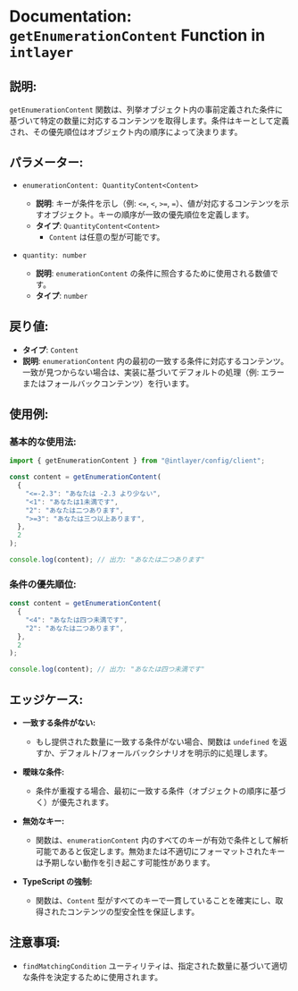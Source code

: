 # Documentation: `getEnumerationContent` Function in `intlayer`

## 説明:

`getEnumerationContent` 関数は、列挙オブジェクト内の事前定義された条件に基づいて特定の数量に対応するコンテンツを取得します。条件はキーとして定義され、その優先順位はオブジェクト内の順序によって決まります。

## パラメーター:

- `enumerationContent: QuantityContent<Content>`

  - **説明**: キーが条件を示し（例: `<=`, `<`, `>=`, `=`）、値が対応するコンテンツを示すオブジェクト。キーの順序が一致の優先順位を定義します。
  - **タイプ**: `QuantityContent<Content>`
    - `Content` は任意の型が可能です。

- `quantity: number`

  - **説明**: `enumerationContent` の条件に照合するために使用される数値です。
  - **タイプ**: `number`

## 戻り値:

- **タイプ**: `Content`
- **説明**: `enumerationContent` 内の最初の一致する条件に対応するコンテンツ。一致が見つからない場合は、実装に基づいてデフォルトの処理（例: エラーまたはフォールバックコンテンツ）を行います。

## 使用例:

### 基本的な使用法:

```typescript
import { getEnumerationContent } from "@intlayer/config/client";

const content = getEnumerationContent(
  {
    "<=-2.3": "あなたは -2.3 より少ない",
    "<1": "あなたは1未満です",
    "2": "あなたは二つあります",
    ">=3": "あなたは三つ以上あります",
  },
  2
);

console.log(content); // 出力: "あなたは二つあります"
```

### 条件の優先順位:

```typescript
const content = getEnumerationContent(
  {
    "<4": "あなたは四つ未満です",
    "2": "あなたは二つあります",
  },
  2
);

console.log(content); // 出力: "あなたは四つ未満です"
```

## エッジケース:

- **一致する条件がない:**

  - もし提供された数量に一致する条件がない場合、関数は `undefined` を返すか、デフォルト/フォールバックシナリオを明示的に処理します。

- **曖昧な条件:**

  - 条件が重複する場合、最初に一致する条件（オブジェクトの順序に基づく）が優先されます。

- **無効なキー:**

  - 関数は、`enumerationContent` 内のすべてのキーが有効で条件として解析可能であると仮定します。無効または不適切にフォーマットされたキーは予期しない動作を引き起こす可能性があります。

- **TypeScript の強制:**
  - 関数は、`Content` 型がすべてのキーで一貫していることを確実にし、取得されたコンテンツの型安全性を保証します。

## 注意事項:

- `findMatchingCondition` ユーティリティは、指定された数量に基づいて適切な条件を決定するために使用されます。
